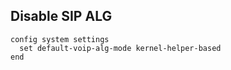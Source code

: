 ## Disable SIP ALG

<div style="background-color: rgb(50, 50, 50);">
</div>

```
config system settings
  set default-voip-alg-mode kernel-helper-based
end
```